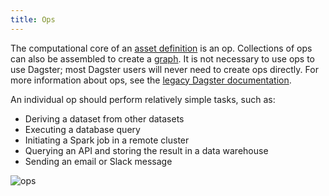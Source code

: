 ```yaml
---
title: Ops
---
```


The computational core of an [asset definition](assets/) is an op. Collections of ops can also be assembled to create a [graph](graphs). It is not necessary to use ops to use Dagster; most Dagster users will never need to create ops directly. For more information about ops, see the [legacy Dagster documentation](/todo).

An individual op should perform relatively simple tasks, such as:

- Deriving a dataset from other datasets
- Executing a database query
- Initiating a Spark job in a remote cluster
- Querying an API and storing the result in a data warehouse
- Sending an email or Slack message


<Image alt="ops" src="/images/ops.png" width={3200} height={1040} />


